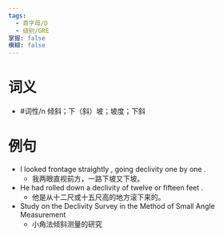 ```yaml
---
tags:
  - 首字母/D
  - 级别/GRE
掌握: false
模糊: false
---
```

# 词义
- #词性/n  倾斜；下（斜）坡；坡度；下斜
# 例句
- I looked frontage straightly , going declivity one by one .
	- 我两眼直视前方，一路下坡又下坡。
- He had rolled down a declivity of twelve or fifteen feet .
	- 他是从十二尺或十五尺高的地方滚下来的。
- Study on the Declivity Survey in the Method of Small Angle Measurement
	- 小角法倾斜测量的研究
